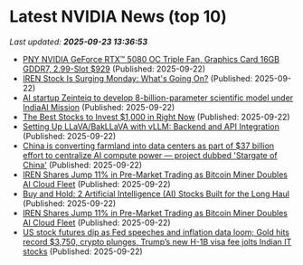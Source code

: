 # Latest NVIDIA News (top 10)
_Last updated: **2025-09-23 13:36:53**_

- [PNY NVIDIA GeForce RTX™ 5080 OC Triple Fan, Graphics Card 16GB GDDR7, 2.99-Slot $929](https://slickdeals.net/f/18622507-pny-nvidia-geforce-rtx-5080-oc-triple-fan-graphics-card-16gb-gddr7-2-99-slot-929) (Published: 2025-09-22)
- [IREN Stock Is Surging Monday: What's Going On?](https://biztoc.com/x/ee46667cedfcef51) (Published: 2025-09-22)
- [AI startup Zeinteiq to develop 8-billion-parameter scientific model under IndiaAI Mission](https://www.thehindubusinessline.com/news/science/ai-startup-zeinteiq-to-develop-8-billion-parameter-scientific-model-under-indiaai-mission/article70080799.ece) (Published: 2025-09-22)
- [The Best Stocks to Invest $1,000 in Right Now](https://biztoc.com/x/9e835dfba49781e4) (Published: 2025-09-22)
- [Setting Up LLaVA/BakLLaVA with vLLM: Backend and API Integration](https://pyimagesearch.com/2025/09/22/setting-up-llava-bakllava-with-vllm-backend-and-api-integration/) (Published: 2025-09-22)
- [China is converting farmland into data centers as part of $37 billion effort to centralize AI compute power — project dubbed 'Stargate of China'](https://www.tomshardware.com/tech-industry/artificial-intelligence/china-is-converting-farmland-into-data-centers-as-part-of-usd37-billion-effort-to-centralize-ai-compute-power-project-dubbed-stargate-of-china) (Published: 2025-09-22)
- [IREN Shares Jump 11% in Pre-Market Trading as Bitcoin Miner Doubles AI Cloud Fleet](https://biztoc.com/x/14866a7496fdc633) (Published: 2025-09-22)
- [Buy and Hold: 2 Artificial Intelligence (AI) Stocks Built for the Long Haul](https://biztoc.com/x/c40dcaabf64ec2e3) (Published: 2025-09-22)
- [IREN Shares Jump 11% in Pre-Market Trading as Bitcoin Miner Doubles AI Cloud Fleet](https://www.coindesk.com/markets/2025/09/22/iren-shares-jump-11-in-pre-market-trading-as-bitcoin-miner-doubles-ai-cloud-fleet) (Published: 2025-09-22)
- [US stock futures dip as Fed speeches and inflation data loom; Gold hits record $3,750, crypto plunges, Trump’s new H-1B visa fee jolts Indian IT stocks](https://economictimes.indiatimes.com/news/international/us/us-stock-futures-dip-as-fed-speeches-and-inflation-data-loom-gold-hits-record-3750-crypto-plunges-trumps-new-h-1b-visa-fee-jolts-indian-it-stocks/articleshow/124048584.cms) (Published: 2025-09-22)
